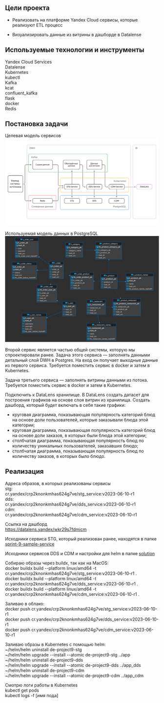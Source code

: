 ## **Цели проекта**  

- Реализовать на платформе Yandex Cloud сервисы, которые реализуют ETL процесс

- Визуализировать данные из витрины в дашборде в Datalense

## **Используемые технологии и инструменты**
Yandex Cloud Services  
Datalense  
Kubernetes    
kubectl  
Kafka  
kcat  
confluent_kafka  
flask  
docker   
Redis  

## **Постановка задачи**

Целевая модель сервисов
![Целевая модель сервисов](images/Target_Services_Model_Upd.png)

Используемая модель данных в PostgreSQL
![PSQL DB schema.png](images/PSQL_DB_schema.png)

Второй сервис является частью общей системы, которую мы спроектировали ранее. Задача этого сервиса —  заполнять данными детальный слой DWH в Postgres. На вход он получает выходные данные из первого сервиса. Требуется поместить сервис в docker и затем в Kubernetes.

Задача третьего сервиса — заполнять витрины данными из потока.
Требуется поместить сервис в docker и затем в Kubernetes.

Подключить к DataLens хранилище.
В DataLens создать датасет для построения графиков на основе слоя витрин из хранилища.
Создать дашборд, который будет включать в себя такие графики: 
- круговая диаграмма, показывающая популярность категорий блюд на основе доли пользователей, которые заказывали блюда этой категории;
- круговая диаграмма, показывающая популярность категорий блюд на основе доли заказов, в которых были блюда этой категории;
- столбчатая диаграмма, показывающая популярность блюд по количеству уникальных пользователей, заказавших блюдо;
- столбчатая диаграмма, показывающая популярность блюд по количеству заказов, в которых было блюдо.

## **Реализация**

Адреса образов, в которых реализованы сервисы  
stg:  
cr.yandex/crp2knonkmhas624g7ve/stg_service:v2023-06-10-r1  
dds:  
cr.yandex/crp2knonkmhas624g7ve/dds_service:v2023-06-10-r1  
cdm:  
cr.yandex/crp2knonkmhas624g7ve/cdm_service:v2023-06-10-r1

Ссылка на дашборд  
https://datalens.yandex/wkr29s7fdmicm  


Исходники сервиса STG, который реализован ранее, находятся в папке [sprint-9-sample-service](sprint-9-sample-service)

Исходники сервисов DDS и CDM и настройки для helm в папке [solution](solution)

Собираю образы через buildx, так как на MacOS:  
docker buildx build  --platform linux/amd64 -t cr.yandex/crp2knonkmhas624g7ve/stg_service:v2023-06-10-r1 .  
docker buildx build  --platform linux/amd64 -t cr.yandex/crp2knonkmhas624g7ve/dds_service:v2023-06-10-r1 .  
docker buildx build  --platform linux/amd64 -t cr.yandex/crp2knonkmhas624g7ve/cdm_service:v2023-06-10-r1 .  

Заливаю в облако:  
docker push cr.yandex/crp2knonkmhas624g7ve/stg_service:v2023-06-10-r1  
docker push cr.yandex/crp2knonkmhas624g7ve/dds_service:v2023-06-10-r1  
docker push cr.yandex/crp2knonkmhas624g7ve/cdm_service:v2023-06-10-r1  

Заливаю образы в Kubernetes с помощью helm:  
~/helm/helm uninstall de-project9-stg  
~/helm/helm upgrade --install --atomic de-project9-stg ../app    
~/helm/helm uninstall de-project9-dds  
~/helm/helm upgrade --install --atomic de-project9-dds ../app_dds  
~/helm/helm uninstall de-project9-cdm  
~/helm/helm upgrade --install --atomic de-project9-cdm ../app_cdm  


Смотрю логи работы в Kubernetes  
kubectl get pods  
kubectl logs -f [имя пода]  

